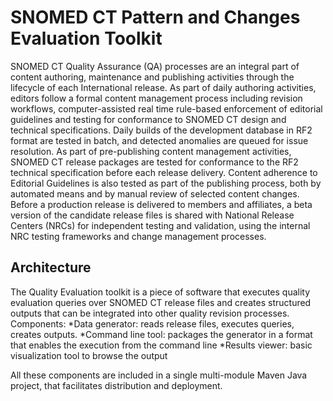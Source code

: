 # SNOMED CT Pattern and Changes Evaluation Toolkit

SNOMED CT Quality Assurance (QA) processes are an integral part of content authoring, maintenance and publishing activities through the lifecycle of each International release.
As part of daily authoring activities, editors follow a formal content management process including revision workflows, computer-assisted real time rule-based enforcement of editorial guidelines and testing for conformance to SNOMED CT design and technical specifications. Daily builds of the development database in RF2 format are tested in batch, and detected anomalies are queued for issue resolution. 
As part of pre-publishing content management activities, SNOMED CT release packages are tested for conformance to the RF2 technical specification before each release delivery. Content adherence to Editorial Guidelines is also tested as part of the publishing process, both by automated means and by manual review of selected content changes.
Before a production release is delivered to members and affiliates, a beta version of the candidate release files is shared with National Release Centers (NRCs) for independent testing and validation, using the internal NRC testing frameworks and change management processes.

## Architecture

The Quality Evaluation toolkit is a piece of software that executes quality evaluation queries over SNOMED CT release files and creates structured outputs that can be integrated into other quality revision processes.
Components:
*Data generator: reads release files, executes queries, creates outputs.
*Command line tool: packages the generator in a format that enables the execution from the command line
*Results viewer: basic visualization tool to browse the output

All these components are included in a single multi-module Maven Java project, that facilitates distribution and deployment.

